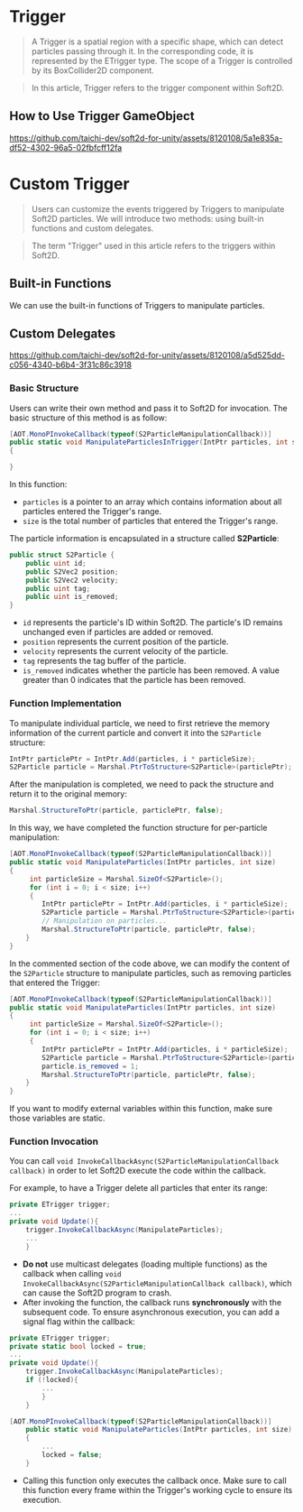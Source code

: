 # Trigger

> A Trigger is a spatial region with a specific shape, which can detect particles passing through it. In the corresponding code, it is represented by the ETrigger type. The scope of a Trigger is controlled by its BoxCollider2D component.

> In this article, Trigger refers to the trigger component within Soft2D.

## How to Use Trigger GameObject

https://github.com/taichi-dev/soft2d-for-unity/assets/8120108/5a1e835a-df52-4302-96a5-02fbfcff12fa

# Custom Trigger

> Users can customize the events triggered by Triggers to manipulate Soft2D particles. We will introduce two methods: using built-in functions and custom delegates.

> The term "Trigger" used in this article refers to the triggers within Soft2D.

## Built-in Functions

We can use the built-in functions of Triggers to manipulate particles.

## Custom Delegates

https://github.com/taichi-dev/soft2d-for-unity/assets/8120108/a5d525dd-c056-4340-b6b4-3f31c86c3918


### Basic Structure

Users can write their own method and pass it to Soft2D for invocation. The basic structure of this method is as follow:
```csharp
[AOT.MonoPInvokeCallback(typeof(S2ParticleManipulationCallback))]
public static void ManipulateParticlesInTrigger(IntPtr particles, int size)
{ 

}
```
In this function:
- `particles` is a pointer to an array which contains information about all particles entered the Trigger's range.
- `size` is the total number of particles that entered the Trigger's range.

The particle information is encapsulated in a structure called **S2Particle**:
```csharp
public struct S2Particle {
    public uint id;
    public S2Vec2 position;
    public S2Vec2 velocity;
    public uint tag;
    public uint is_removed;
}
```
- `id` represents the particle's ID within Soft2D. The particle's ID remains unchanged even if particles are added or removed.
- `position` represents the current position of the particle.
- `velocity` represents the current velocity of the particle.
- `tag` represents the tag buffer of the particle.
- `is_removed` indicates whether the particle has been removed. A value greater than 0 indicates that the particle has been removed.

### Function Implementation

To manipulate individual particle, we need to first retrieve the memory information of the current particle and convert it into the `S2Particle` structure:
```csharp
IntPtr particlePtr = IntPtr.Add(particles, i * particleSize);
S2Particle particle = Marshal.PtrToStructure<S2Particle>(particlePtr);
```
After the manipulation is completed, we need to pack the structure and return it to the original memory:
```csharp
Marshal.StructureToPtr(particle, particlePtr, false);
```
In this way, we have completed the function structure for per-particle manipulation:
```csharp
[AOT.MonoPInvokeCallback(typeof(S2ParticleManipulationCallback))]
public static void ManipulateParticles(IntPtr particles, int size)
{
     int particleSize = Marshal.SizeOf<S2Particle>();
     for (int i = 0; i < size; i++)
     {
        IntPtr particlePtr = IntPtr.Add(particles, i * particleSize);
        S2Particle particle = Marshal.PtrToStructure<S2Particle>(particlePtr);
        // Manipulation on particles...
        Marshal.StructureToPtr(particle, particlePtr, false);
    }
}
```
In the commented section of the code above, we can modify the content of the `S2Particle` structure to manipulate particles, such as removing particles that entered the Trigger:
```csharp
[AOT.MonoPInvokeCallback(typeof(S2ParticleManipulationCallback))]
public static void ManipulateParticles(IntPtr particles, int size)
{
     int particleSize = Marshal.SizeOf<S2Particle>();
     for (int i = 0; i < size; i++)
     {
        IntPtr particlePtr = IntPtr.Add(particles, i * particleSize);
        S2Particle particle = Marshal.PtrToStructure<S2Particle>(particlePtr);
        particle.is_removed = 1;
        Marshal.StructureToPtr(particle, particlePtr, false);
    }
}
```
If you want to modify external variables within this function, make sure those variables are static.

### Function Invocation

You can call `void InvokeCallbackAsync(S2ParticleManipulationCallback callback)` in order to let Soft2D execute the code within the callback.

For example, to have a Trigger delete all particles that enter its range:
```csharp
private ETrigger trigger;
...
private void Update(){
    trigger.InvokeCallbackAsync(ManipulateParticles);
    ...
    }
```
- **Do not** use multicast delegates (loading multiple functions) as the callback when calling `void InvokeCallbackAsync(S2ParticleManipulationCallback callback)`, which can cause the Soft2D program to crash.
- After invoking the function, the callback runs **synchronously** with the subsequent code. To ensure asynchronous execution, you can add a signal flag within the callback:
```csharp
private ETrigger trigger;
private static bool locked = true;
...
private void Update(){
    trigger.InvokeCallbackAsync(ManipulateParticles);
    if (!locked){
        ...
        }
    }

[AOT.MonoPInvokeCallback(typeof(S2ParticleManipulationCallback))]
    public static void ManipulateParticles(IntPtr particles, int size)
    {
        ...
        locked = false;
    }
```
- Calling this function only executes the callback once. Make sure to call this function every frame within the Trigger's working cycle to ensure its execution.
